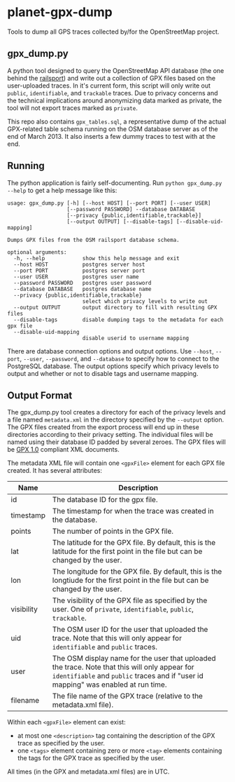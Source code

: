 planet-gpx-dump
===============

Tools to dump all GPS traces collected by/for the OpenStreetMap project.

gpx_dump.py
-----------

A python tool designed to query the OpenStreetMap API database (the one behind the [railsport](http://wiki.openstreetmap.org/wiki/The_Rails_Port)) and write out a collection of GPX files based on the user-uploaded traces. In it's current form, this script will only write out `public`, `identifiable`, and `trackable` traces. Due to privacy concerns and the technical implications around anonymizing data marked as private, the tool will not export traces marked as `private`.

This repo also contains `gpx_tables.sql`, a representative dump of the actual GPX-related table schema running on the OSM database server as of the end of March 2013. It also inserts a few dummy traces to test with at the end.

Running
-------

The python application is fairly self-documenting. Run `python gpx_dump.py --help` to get a help message like this:

```
usage: gpx_dump.py [-h] [--host HOST] [--port PORT] [--user USER]
                   [--password PASSWORD] --database DATABASE
                   [--privacy {public,identifiable,trackable}]
                   [--output OUTPUT] [--disable-tags] [--disable-uid-mapping]

Dumps GPX files from the OSM railsport database schema.

optional arguments:
  -h, --help            show this help message and exit
  --host HOST           postgres server host
  --port PORT           postgres server port
  --user USER           postgres user name
  --password PASSWORD   postgres user password
  --database DATABASE   postgres database name
  --privacy {public,identifiable,trackable}
                        select which privacy levels to write out
  --output OUTPUT       output directory to fill with resulting GPX files
  --disable-tags        disable dumping tags to the metadata for each gpx file
  --disable-uid-mapping
                        disable userid to username mapping
```

There are database connection options and output options. Use `--host`, `--port`, `--user`, `--password`, and `--database` to specify how to connect to the PostgreSQL database. The output options specify which privacy levels to output and whether or not to disable tags and username mapping.

Output Format
-------------

The gpx_dump.py tool creates a directory for each of the privacy levels and a file named `metadata.xml` in the directory specified by the `--output` option. The GPX files created from the export process will end up in these directories according to their privacy setting. The individual files will be named using their database ID padded by several zeroes. The GPX files will be [GPX 1.0](http://www.topografix.com/gpx_manual.asp) compliant XML documents.

The metadata XML file will contain one `<gpxFile>` element for each GPX file created. It has several attributes:

Name       | Description
-----------|------------
id         | The database ID for the gpx file.
timestamp  | The timestamp for when the trace was created in the database.
points     | The number of points in the GPX file.
lat        | The latitude for the GPX file. By default, this is the latitude for the first point in the file but can be changed by the user.
lon        | The longitude for the GPX file. By default, this is the longtiude for the first point in the file but can be changed by the user.
visibility | The visibility of the GPX file as specified by the user. One of `private`, `identifiable`, `public`, `trackable`.
uid        | The OSM user ID for the user that uploaded the trace. Note that this will only appear for `identifiable` and `public` traces.
user       | The OSM display name for the user that uploaded the trace. Note that this will only appear for `identifiable` and `public` traces and if "user id mapping" was enabled at run time.
filename   | The file name of the GPX trace (relative to the metadata.xml file).

Within each `<gpxFile>` element can exist:
- at most one `<description>` tag containing the description of the GPX trace as specified by the user.
- one `<tags>` element containing zero or more `<tag>` elements containing the tags for the GPX trace as specified by the user.

All times (in the GPX and metadata.xml files) are in UTC.
